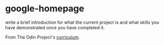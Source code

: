 # google-homepage

write a brief introduction for what the current project is and what skills you have demonstrated once you have completed it.

From The Odin Project's [curriculum](http://www.theodinproject.com/courses/web-development-101/lessons/html-css).
